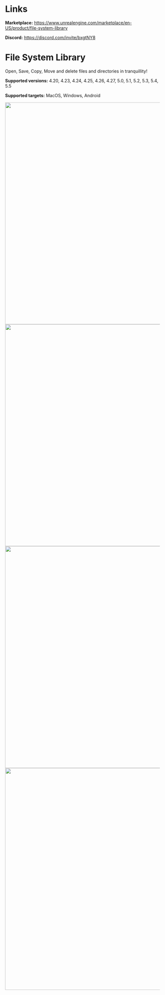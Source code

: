 # Links

**Marketplace:** https://www.unrealengine.com/marketplace/en-US/product/file-system-library

**Discord:** https://discord.com/invite/bxgtNY8



# File System Library
 Open, Save, Copy, Move and delete files and directories in tranquillity!
 
 **Supported versions:** 4.20, 4.23, 4.24, 4.25, 4.26, 4.27, 5.0, 5.1, 5.2, 5.3, 5.4, 5.5

 **Supported targets:** MacOS, Windows, Android

<img src="https://cdn1.epicgames.com/ue/product/Screenshot/5-1920x1080-9bacfeb1072aee485f29c133854b5cae.png?resize=1&w=1920" width="720">
<img src="https://cdn1.epicgames.com/ue/product/Screenshot/203-1920x1080-e46ef5b20d506f1cd584d3b6d7719a77.png?resize=1&w=1920" width="720">
<img src="https://cdn1.epicgames.com/ue/product/Screenshot/4-1920x1080-72727ccf64981262a1c6fc9d757af9c3.png?resize=1&w=1920" width="720">
<img src="https://cdn1.epicgames.com/ue/product/Screenshot/3-1920x1080-ac3d45570c20b45a506dab474f908c23.png?resize=1&w=1920" width="720">
